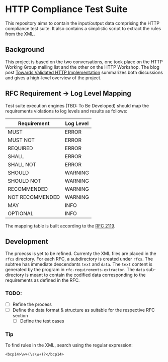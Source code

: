 
HTTP Compliance Test Suite
===========================

This repository aims to contain the input/output data comprising the HTTP compliance test suite. It also contains a simplistic script to extract the rules from the XML.

## Background

This project is based on the two conversations, one took place on the HTTP Working Group mailing list and the other on the HTTP Workshop. The blog post [Towards Validated HTTP Implementation](https://www.caffeinatedwonders.com/2024/12/18/towards-validated-http-implementation/) summarizes both discussions and gives a high-level overview of the project.

## RFC Requirement -> Log Level Mapping

Test suite execution engines (TBD: To Be Developed) should map the requirements violations to log levels and results as follows:

| Requirement     | Log Level |
|-----------------|-----------|
| MUST            | ERROR     |
| MUST NOT        | ERROR     |
| REQUIRED        | ERROR     |
| SHALL           | ERROR     |
| SHALL NOT       | ERROR     |
| SHOULD          | WARNING   |
| SHOULD NOT      | WARNING   |
| RECOMMENDED     | WARNING   |
| NOT RECOMMENDED | WARNING   |
| MAY             | INFO      |
| OPTIONAL        | INFO      |

The mapping table is built according to the [RFC 2119](https://datatracker.ietf.org/doc/html/rfc2119).

## Development

The proecss is yet to be refined. Currenty the XML files are placed in the `rfcs` directory. For each RFC, a subdirectory is created under `rfcs`. The subtree has immediate descendants `text` and `data`. The `text` content is generated by the program in `rfc-requirements-extractor`. The `data` sub-directory is meant to contain the codified data corresponding to the requirements as defined in the RFC.

### TODO:

- [ ] Refine the process
- [ ] Define the data format & structure as suitable for the respective RFC section
	- [ ] Define the test cases

### Tip
To find rules in the XML, search using the regular expression:

```regexp
<bcp14>\w+(\s\w+)?</bcp14>
```
